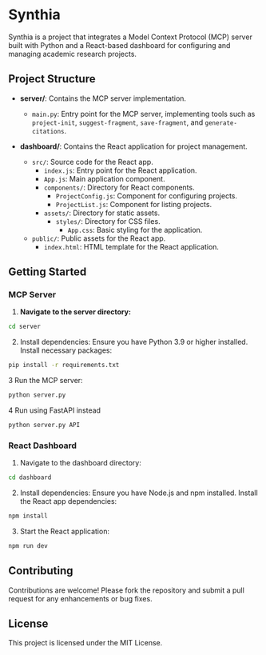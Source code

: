 # Synthia

Synthia is a project that integrates a Model Context Protocol (MCP) server built with Python and a React-based dashboard for configuring and managing academic research projects.

## Project Structure

- **server/**: Contains the MCP server implementation.
  - `main.py`: Entry point for the MCP server, implementing tools such as `project-init`, `suggest-fragment`, `save-fragment`, and `generate-citations`.

- **dashboard/**: Contains the React application for project management.
  - `src/`: Source code for the React app.
    - `index.js`: Entry point for the React application.
    - `App.js`: Main application component.
    - `components/`: Directory for React components.
      - `ProjectConfig.js`: Component for configuring projects.
      - `ProjectList.js`: Component for listing projects.
    - `assets/`: Directory for static assets.
      - `styles/`: Directory for CSS files.
        - `App.css`: Basic styling for the application.
  - `public/`: Public assets for the React app.
    - `index.html`: HTML template for the React application.

## Getting Started

### MCP Server

1. **Navigate to the server directory:**
```bash
cd server
```

2. Install dependencies:
Ensure you have Python 3.9 or higher installed. Install necessary packages:

```bash
pip install -r requirements.txt
```

3 Run the MCP server:

```bash
python server.py
```

4 Run using FastAPI instead
```bash
python server.py API
```

### React Dashboard

1. Navigate to the dashboard directory:

```bash
cd dashboard
```

2. Install dependencies:
Ensure you have Node.js and npm installed. Install the React app dependencies:


```bash
npm install
```

3. Start the React application:

```bash
npm run dev
```

## Contributing

Contributions are welcome! Please fork the repository and submit a pull request for any enhancements or bug fixes.

## License

This project is licensed under the MIT License.
